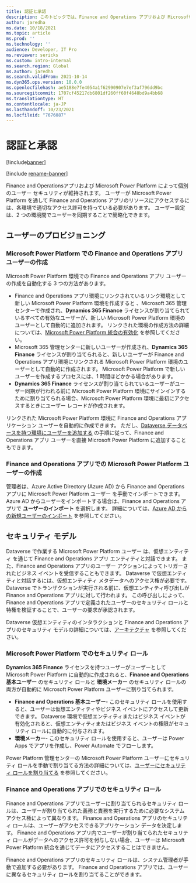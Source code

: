```yaml
---
title: 認証と承認
description: このトピックでは、Finance and Operations アプリおよび Microsoft Power Platform の間のユーザー同期およびアクセス許可の認証および承認モデルについて説明します。
author: jaredha
ms.date: 10/18/2021
ms.topic: article
ms.prod: ''
ms.technology: ''
audience: Developer, IT Pro
ms.reviewer: sericks
ms.custom: intro-internal
ms.search.region: Global
ms.author: jaredha
ms.search.validFrom: 2021-10-14
ms.dyn365.ops.version: 10.0.0
ms.openlocfilehash: ae5188e7fe4054a1f62990907e7ef3af796dd9bc
ms.sourcegitcommit: 1707cf45217db6801df260ff60f4648bd9a4bb68
ms.translationtype: HT
ms.contentlocale: ja-JP
ms.lasthandoff: 10/23/2021
ms.locfileid: "7676087"
---
```

# <a name="authentication-and-authorization"></a>認証と承認

[!include[banner](../includes/banner.md)]

[!include [rename-banner](~/includes/cc-data-platform-banner.md)]

Finance and Operationsアプリおよび Microsoft Power Platform によって個別のユーザー セキュリティが維持されます。 ユーザーが Microsoft Power Platform を通して Finance and Operations アプリのリソースにアクセスするには、各環境で適切なアクセス許可を持っている必要があります。 ユーザー設定は、2 つの環境間でユーザーを同期することで簡略化できます。

## <a name="user-provisioning"></a>ユーザーのプロビジョニング

### <a name="creating-finance-and-operations-apps-users-in-microsoft-power-platform"></a>Microsoft Power Platform での Finance and Operations アプリ ユーザーの作成

Microsoft Power Platform 環境での Finance and Operations アプリ ユーザーの作成を自動化する 3 つの方法があります。

- Finance and Operations アプリ環境にリンクされているリンク環境として新しい Microsoft Power Platform 環境を作成すると 、Microsoft 365 管理センターで作成され、**Dynamics 365 Finance** ライセンスが割り当てられているすべての有効なユーザーが、新しい Microsoft Power Platform 環境のユーザーとして自動的に追加されます。 リンクされた環境の作成方法の詳細については、[Microsoft Power Platform 統合の有効化](./enable-power-platform-integration.md) を参照してください。
- Microsoft 365 管理センターに新しいユーザーが作成され、**Dynamics 365 Finance** ライセンスが割り当てられると、新しいユーザーが Finance and Operations アプリ環境にリンクされる Microsoft Power Platform 環境のユーザーとして自動的に作成されます。 Microsoft Power Platform で新しいユーザーを作成するプロセスには、1 時間ほどかかる場合があります。
- **Dynamics 365 Finance** ライセンスが割り当てられているユーザーがユーザー同期が行われる前に Microsoft Power Platform 環境にサインインするために割り当てられる場合、Microsoft Power Platform 環境に最初にアクセスするときにユーザー レコードが作成されます。

リンクされた Microsoft Power Platform 環境に Finance and Operations アプリケーション ユーザーを自動的に作成できます。 ただし、[Dataverse データベースを持つ環境にユーザーを追加する](/power-platform/admin/add-users-to-environment#add-users-to-an-environment-that-has-a-dataverse-database) の手順に従って、Finance and Operations アプリ ユーザーを直接 Microsoft Power Platform に追加することもできます。

### <a name="creating-microsoft-power-platform-users-in-finance-and-operations-apps"></a>Finance and Operations アプリでの Microsoft Power Platform ユーザーの作成

管理者は、Azure Active Directory (Azure AD) から Finance and Operations アプリに Microsoft Power Platform ユーザー を手動でインポートできます。 Azure AD からユーザーをインポートする場合は、Finance and Operations アプリで **ユーザーのインポート** を選択します。 詳細については、[Azure AD からの新規ユーザーのインポート](../sysadmin/tasks/create-new-users.md#import-new-users-from-azure-ad) を参照してください。

## <a name="security-model"></a>セキュリティ モデル

Dataverse で作業する Microsoft Power Platform ユーザー は、仮想エンティティ を通じて Finance and Operations アプリ エンティティと対話できます。 また、Finance and Operations アプリのユーザー アクションによってトリガーされたビジネス イベントを受信することもできます。 Dataverse で仮想エンティティと対話するには、仮想エンティティ メタデータへのアクセス権が必要です。 Dataverse でトランザクションが実行される前に、仮想エンティティ呼び出しが Finance and Operations アプリに対して行われます。 この呼び出しによって、Finance and Operations アプリで定義されたユーザーのセキュリティ ロールと特権を検証することで、ユーザーの要求が承認されます。

Dataverse 仮想エンティティのインタラクションと Finance and Operations アプリのセキュリティ モデルの詳細については、[アーキテクチャ](virtual-entities-overview.md#architecture) を参照してください。

### <a name="security-roles-in-microsoft-power-platform"></a>Microsoft Power Platform でのセキュリティ ロール

**Dynamics 365 Finance** ライセンスを持つユーザーがユーザーとして Microsoft Power Platform に自動的に作成されると、**Finance and Operations 基本ユーザー** のセキュリティ ロールと **環境メーカー** のセキュリティ ロールの両方が自動的に Microsoft Power Platform ユーザーに割り当てられます。

- **Finance and Operations 基本ユーザー**- このセキュリティ ロールを使用すると、ユーザーは仮想エンティティやビジネス イベントにアクセスして更新できます。 Dataverse 環境で仮想エンティティまたはビジネス イベントが有効化されると、仮想エンティティまたはビジネス イベントの権限がセキュリティ ロールに自動的に付与されます。
- **環境メーカー**- このセキュリティ ロールを使用すると、ユーザーは Power Apps でアプリを作成し、Power Automate でフローします。

Power Platform 管理センターの Microsoft Power Platform ユーザーにセキュリティ ロールを手動で割り当てる方法の詳細については、[ユーザーにセキュリティ ロールを割り当てる](/power-platform/admin/assign-security-roles) を参照してください。

### <a name="security-roles-in-finance-and-operations-apps"></a>Finance and Operations アプリでのセキュリティ ロール

Finance and Operations アプリでユーザーに割り当てられるセキュリティ ロールは、ユーザーが割り当てられた義務と責務を実行するために必要なシステム アクセス権によって異なります。 Finance and Operations アプリのセキュリティ ロールは、ユーザーがアクセスできるアプリケーション データを決定します。 Finance and Operations アプリ内でユーザーが割り当てられたセキュリティ ロールがデータへのアクセス許可を付与しない場合、ユーザーは Microsoft Power Platform 統合を通じてデータにアクセスすることはできません。

Finance and Operations アプリのセキュリティ ロールは、システム管理者が手動で追加する必要があります。 Finance and Operations アプリでは、ユーザーに異なるセキュリティ ロールを割り当てることができます。
